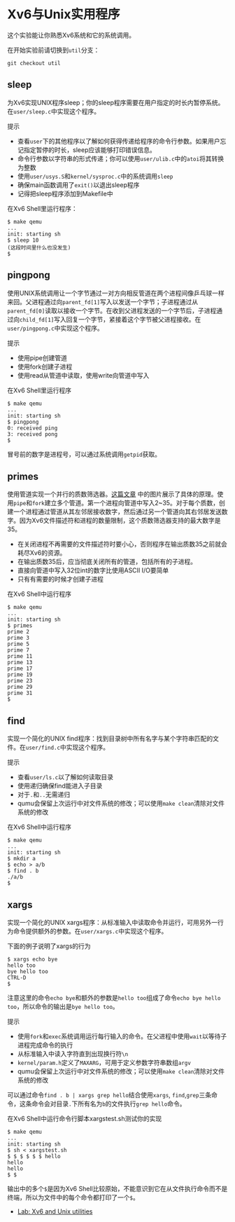 # Xv6与Unix实用程序

这个实验能让你熟悉Xv6系统和它的系统调用。

在开始实验前请切换到`util`分支：

`git checkout util`

## sleep

为Xv6实现UNIX程序sleep；你的sleep程序需要在用户指定的时长内暂停系统。在`user/sleep.c`中实现这个程序。

提示

- 查看`user`下的其他程序以了解如何获得传递给程序的命令行参数。如果用户忘记指定暂停的时长，sleep应该能够打印错误信息。
- 命令行参数以字符串的形式传递；你可以使用`user/ulib.c`中的`atoi`将其转换为整数
- 使用`user/usys.S`和`kernel/sysproc.c`中的系统调用`sleep`
- 确保main函数调用了`exit()`以退出sleep程序
- 记得把sleep程序添加到Makefile中

在Xv6 Shell里运行程序：

```
$ make qemu
...
init: starting sh
$ sleep 10
(这段时间里什么也没发生)
$ 
```

## pingpong

使用UNIX系统调用让一个字节通过一对方向相反管道在两个进程间像乒乓球一样来回。父进程通过向`parent_fd[1]`写入以发送一个字节；子进程通过从`parent_fd[0]`读取以接收一个字节。在收到父进程发送的一个字节后，子进程通过向`child_fd[1]`写入回复一个字节，紧接着这个字节被父进程接收。在`user/pingpong.c`中实现这个程序。

提示
- 使用pipe创建管道
- 使用fork创建子进程
- 使用read从管道中读取，使用write向管道中写入

在Xv6 Shell里运行程序

```
$ make qemu
...
init: starting sh
$ pingpong
0: received ping
3: received pong
$
```

冒号前的数字是进程号，可以通过系统调用`getpid`获取。

## primes

使用管道实现一个并行的质数筛选器。[这篇文章](https://swtch.com/~rsc/thread/) 中的图片展示了具体的原理。使用`pipe`和`fork`建立多个管道。第一个进程向管道中写入2~35。对于每个质数，创建一个进程通过管道从其左邻居接收数字，然后通过另一个管道向其右邻居发送数字。因为Xv6文件描述符和进程的数量限制，这个质数筛选器支持的最大数字是35。

- 在关闭进程不再需要的文件描述符时要小心，否则程序在输出质数35之前就会耗尽Xv6的资源。
- 在输出质数35后，应当彻底关闭所有的管道，包括所有的子进程。
- 直接向管道中写入32位int的数字比使用ASCII I/O要简单
- 只有有需要的时候才创建子进程

在Xv6 Shell中运行程序

```
$ make qemu
...
init: starting sh
$ primes
prime 2
prime 3
prime 5
prime 7
prime 11
prime 13
prime 17
prime 19
prime 23
prime 29
prime 31
$ 
```

## find

实现一个简化的UNIX find程序：找到目录树中所有名字与某个字符串匹配的文件。在`user/find.c`中实现这个程序。

提示
- 查看`user/ls.c`以了解如何读取目录
- 使用递归确保find能进入子目录
- 对于`.`和`..`无需递归
- qumu会保留上次运行中对文件系统的修改；可以使用`make clean`清除对文件系统的修改

在Xv6 Shell中运行程序

```
$ make qemu
...
init: starting sh
$ mkdir a
$ echo > a/b
$ find . b
./a/b
$ 
```

## xargs

实现一个简化的UNIX xargs程序：从标准输入中读取命令并运行，可用另外一行为命令提供额外的参数。在`user/xargs.c`中实现这个程序。

下面的例子说明了xargs的行为

```
$ xargs echo bye
hello too
bye hello too
CTRL-D
$
```

注意这里的命令`echo bye`和额外的参数是`hello too`组成了命令`echo bye hello too`，所以命令的输出是`bye hello too`。

提示
- 使用`fork`和`exec`系统调用运行每行输入的命令。在父进程中使用`wait`以等待子进程完成命令的执行
- 从标准输入中读入字符直到出现换行符`\n`
- `kernel/param.h`定义了`MAXARG`，可用于定义参数字符串数组`argv`
- qumu会保留上次运行中对文件系统的修改；可以使用`make clean`清除对文件系统的修改

可以通过命令`find . b | xargs grep hello`结合使用`xargs`, `find`,`grep`三条命令，这条命令会对目录`.`下所有名为`b`的文件执行`grep hello`命令。

在Xv6 Shell中运行命令行脚本xargstest.sh测试你的实现

```
$ make qemu
...
init: starting sh
$ sh < xargstest.sh
$ $ $ $ $ $ hello
hello
hello
$ $
```

输出中的多个`$`是因为Xv6 Shell比较原始，不能意识到它在从文件执行命令而不是终端，所以为文件中的每个命令都打印了一个`$`。

- [Lab: Xv6 and Unix utilities](https://pdos.csail.mit.edu/6.828/2019/labs/util.html)